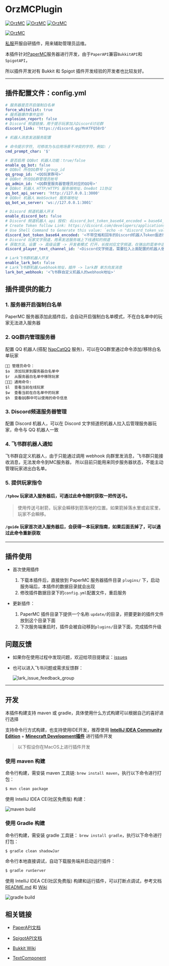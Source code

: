 # OrzMCPlugin
[![OrzMC](https://img.shields.io/hangar/dt/OrzMC?link=https%3A%2F%2Fhangar.papermc.io%2Fwangzhizhou666%2FOrzMC&style=flat)](https://hangar.papermc.io/wangzhizhou666/OrzMC)
[![OrzMC](https://img.shields.io/hangar/stars/OrzMC?link=https%3A%2F%2Fhangar.papermc.io%2Fwangzhizhou666%2FOrzMC&style=flat)](https://hangar.papermc.io/wangzhizhou666/OrzMC)
[![OrzMC](https://img.shields.io/hangar/views/OrzMC?link=https%3A%2F%2Fhangar.papermc.io%2Fwangzhizhou666%2FOrzMC&style=flat)](https://hangar.papermc.io/wangzhizhou666/OrzMC)

[![OrzMC](https://api.mcbanners.com/banner/resource/hangar/OrzMC/banner.png?background__template=DARK_GUNMETAL)](https://hangar.papermc.io/wangzhizhou666/OrzMC)

[私服](https://minecraft.jokerhub.cn)开服自研插件，用来辅助管理员运维。

本插件针对[PaperMC](https://papermc.io/)服务器进行开发，由于`PaperAPI`兼容`BukkitAPI`和`SpigotAPI`，

所以插件开发对有 Bukkit 和 Spigot 插件开发经验的开发者也比较友好。

---

## 插件配置文件：config.yml
```yaml
# 服务器是否开启强制白名单
force_whitelist: true
# 服务器爆炸事件监听
explosion_report: false
# Discord 频道链接，用于提示玩家加入Discord讨论群
discord_link: 'https://discord.gg/MnKfFQ58rD'

# 机器人消息发送服务配置

# 命令提示字符, 可修改为与应用场景不冲突的字符，例如: /
cmd_prompt_char: '$'

# 是否启用 QQBot 机器人功能：true/false
enable_qq_bot: false
# QQBot 所在QQ群号：group_id
qq_group_id: '<QQ玩家群号>'
# QQBot 所在QQ群管理员帐号
qq_admin_id: '<QQ群里服务器管理员对应的QQ号>'
# QQBot 机器人 HTTP/HTTPS 服务端地址，OneBot 11协议
qq_bot_api_server: 'http://127.0.0.1:3000'
# QQBot 机器人 WebSocket 服务端地址
qq_bot_ws_server: 'ws://127.0.0.1:3001'

# Discord 频道机器人开关
enable_discord_bot: false
# Discord 频道机器人 api 授权: discord_bot_token_base64_encoded = base64_encode(discord_bot_token)
# Create Token follow Link: https://discord.com/developers/applications
# Use Shell Command to Generate this value: `echo -n "discord_token_value" | base64`
discord_bot_token_base64_encoded: '<不带空格和回车的Discord机器人Token值进行base64加密后的值>'
# Discord 玩家文字频道，用来发送服务端上下线通知的频道
# 获取方法，设置 -> 高级设置 -> 开发者模式 打开，长按对应文字频道，在弹出的菜单中选择最后一项：复制频道ID
discord_player_text_channel_id: '<Discord文字频道，需要拉入上面配置的机器人做为成员>'

# Lark飞书群机器人开关
enable_lark_bot: false
# Lark飞书群机器人webhook地址，插件 -> lark群 单方向发消息
lark_bot_webhook: '<飞书群自定义机器人的webhook地址>'
```

## 插件提供的能力

### 1. 服务器开启强制白名单

PaperMC 服务器添加此插件后，会自动开启强制白名单模式，不在白名单中的玩家无法进入服务器

### 2. QQ群内管理服务器

配置 QQ 机器人(搭配 [NapCatQQ](https://github.com/NapNeko/NapCatQQ) 服务)，可以在QQ群里通过命令添加/移除白名单玩家

```
👨‍💼 管理员命令：
$a	添加玩家到服务器白名单中
$r	从服务器白名单中移除玩家
👨🏻‍💻 通用命令: 
$l	查看当前在线玩家
$w	查看当前在白名单中的玩家
$h	查看QQ群中可以使用的命令信息
```

### 3. Discord频道服务器管理

配置 Discord 机器人，可以在 Discord 文字频道把机器人拉入后管理服务器玩家，命令与 QQ 机器人一致

### 4. 飞书群机器人通知

飞书群自定义机器人，由于只能通过调用 webhook 向群里发消息，飞书群只能接收消息，无法发命令到MC服务器，
所以目前只能用来同步服务器状态，不能主动管理玩家进出白名单。

### 5. 提供玩家指令

#### `/tpbow` 玩家进入服务器后，可通过此命令随时获取一把传送弓。

> 使用传送弓射箭，玩家会瞬移到箭落地的位置。如果箭掉落水里或岩浆里，玩家不会瞬移。

#### `/guide` 玩家首次进入服务器后，会获得一本玩家指南，如果后面丢掉了，可以通过此命令重新获取

---
## 插件使用

- 首次使用插件
  1. 下载本插件后，直接放到 PaperMC 服务器插件目录 `plugins/` 下，启动服务端后，本插件的数据目录就会出现
  2. 修改插件数据目录下的`config.yml`配置文件，重启服务

- 更新插件：
  1. PaperMC 插件目录下提供一个名称 `update/`的目录，把要更新的插件文件放到这个目录下面
  2. 下次服务端重启时，插件会被自动移到`plugins/`目录下面，完成插件升级

## 问题反馈

- 如果你在使用过程中发现问题，欢迎给项目提建议：[issues](https://github.com/OrzGeeker/OrzMCPlugin/issues)

- 也可以进入飞书问题或需求反馈群：

    ![lark_issue_feedback_group](./images/lark_issue_feedback.png)

---
## 开发

本插件构建支持 maven 或 gradle，具体使用什么方式构建可以根据自己的喜好进行选择

支持命令行方式构建，也支持使用IDE开发，推荐使用
**[IntelliJ IDEA Community Edition](https://www.jetbrains.com/idea/download)** + 
**[Minecraft Development插件](https://plugins.jetbrains.com/plugin/8327-minecraft-development)** 
进行插件开发

> 以下假设你在MacOS上进行插件开发

### 使用 maven 构建

命令行构建，需安装 maven 工具链: `brew install maven`，执行以下命令进行打包：

```bash
$ mvn clean package
```

使用 IntelliJ IDEA CE(社区免费版) 构建：

![maven build](./images/maven_build_guide.png)

### 使用 Gradle 构建

命令行构建，需安装 gradle 工具链： `brew install gradle`，执行以下命令进行打包：

```bash
$ gradle clean shadowJar
```

命令行本地直接调试，自动下载服务端并启动运行插件：

```bash
$ gradle runServer
```

使用 IntelliJ IDEA CE(社区免费版) 构建和运行插件，可以打断点调试，参考文档
[README.md](https://github.com/jpenilla/run-task#basic-usage)
和 [Wiki](https://github.com/jpenilla/run-task/wiki)

![gradle build](./images/gradle_build_guide.png)

## 相关链接

- [PaperAPI文档](https://papermc.io/javadocs)

- [SpigotAPI文档](https://hub.spigotmc.org/javadocs/spigot/)

- [Bukkit Wiki](https://bukkit.fandom.com/wiki/Main_Page)

- [TextComponent](https://docs.adventure.kyori.net/text.html#creating-components)
